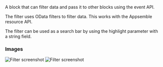 A block that can filter data and pass it to other blocks using the event API.

The filter uses OData filters to filter data. This works with the Appsemble resource API.

The filter can be used as a search bar by using the highlight parameter with a string field.

### Images

![Filter screenshot](https://gitlab.com/appsemble/appsemble/-/raw/0.22.8/config/assets/filter.png)
![Filter screenshot](https://gitlab.com/appsemble/appsemble/-/raw/0.22.8/config/assets/filter-search-bar.png)
